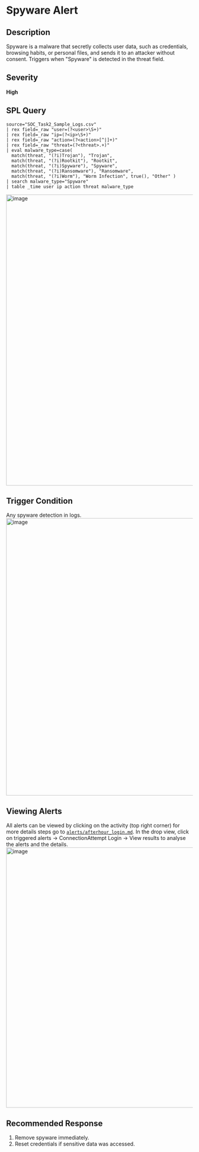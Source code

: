 # Spyware Alert

## Description
Spyware is a malware that secretly collects user data, such as credentials, browsing habits, or personal files, and sends it to an attacker without consent. Triggers when "Spyware" is detected in the threat field.

## Severity
**High**

## SPL Query
```spl
source="SOC_Task2_Sample_Logs.csv"
| rex field=_raw "user=(?<user>\S+)"
| rex field=_raw "ip=(?<ip>\S+)"
| rex field=_raw "action=(?<action>[^|]+)"
| rex field=_raw "threat=(?<threat>.+)"
| eval malware_type=case(
  match(threat, "(?i)Trojan"), "Trojan",
  match(threat, "(?i)Rootkit"), "Rootkit",
  match(threat, "(?i)Spyware"), "Spyware",
  match(threat, "(?i)Ransomware"), "Ransomware",
  match(threat, "(?i)Worm"), "Worm Infection", true(), "Other" )
| search malware_type="Spyware"
| table _time user ip action threat malware_type
```
<img width="1881" height="785" alt="image" src="https://github.com/user-attachments/assets/3d029b9e-ad8e-407d-9ae9-f0d25be40726" />


## Trigger Condition
Any spyware detection in logs.
<img width="997" height="748" alt="image" src="https://github.com/user-attachments/assets/cb6cfba7-5b76-48cf-8661-d028e18b04f1" />


## Viewing Alerts
All alerts can be viewed by clicking on the activity (top right corner) for more details steps go to [`alerts/afterhour_login.md`](alerts/afterhour_login.md). In the drop view, click on triggered alerts -> ConnectionAttempt Login -> View results to analyse the alerts and the details.
<img width="1878" height="702" alt="image" src="https://github.com/user-attachments/assets/eec64f88-1053-4ed8-8cfa-79b75afeb94f" />


## Recommended Response
1. Remove spyware immediately.
2. Reset credentials if sensitive data was accessed.
